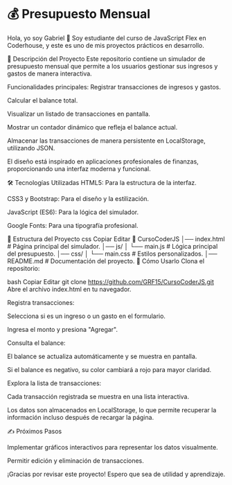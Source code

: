 # 💰 Presupuesto Mensual
Hola, yo soy Gabriel 👋
Soy estudiante del curso de JavaScript Flex en Coderhouse, y este es uno de mis proyectos prácticos en desarrollo.

📌 Descripción del Proyecto
Este repositorio contiene un simulador de presupuesto mensual que permite a los usuarios gestionar sus ingresos y gastos de manera interactiva.

Funcionalidades principales:
Registrar transacciones de ingresos y gastos.

Calcular el balance total.

Visualizar un listado de transacciones en pantalla.

Mostrar un contador dinámico que refleja el balance actual.

Almacenar las transacciones de manera persistente en LocalStorage, utilizando JSON.

El diseño está inspirado en aplicaciones profesionales de finanzas, proporcionando una interfaz moderna y funcional.

🛠️ Tecnologías Utilizadas
HTML5: Para la estructura de la interfaz.

CSS3 y Bootstrap: Para el diseño y la estilización.

JavaScript (ES6): Para la lógica del simulador.

Google Fonts: Para una tipografía profesional.

📂 Estructura del Proyecto
css
Copiar
Editar
📁 CursoCoderJS
│── index.html       # Página principal del simulador.
│── js/
│    └── main.js     # Lógica principal del presupuesto.
│── css/
│    └── main.css    # Estilos personalizados.
│── README.md        # Documentación del proyecto.
🚀 Cómo Usarlo
Clona el repositorio:

bash
Copiar
Editar
git clone https://github.com/GRF15/CursoCoderJS.git
Abre el archivo index.html en tu navegador.

Registra transacciones:

Selecciona si es un ingreso o un gasto en el formulario.

Ingresa el monto y presiona "Agregar".

Consulta el balance:

El balance se actualiza automáticamente y se muestra en pantalla.

Si el balance es negativo, su color cambiará a rojo para mayor claridad.

Explora la lista de transacciones:

Cada transacción registrada se muestra en una lista interactiva.

Los datos son almacenados en LocalStorage, lo que permite recuperar la información incluso después de recargar la página.

✍️ Próximos Pasos

Implementar gráficos interactivos para representar los datos visualmente.

Permitir edición y eliminación de transacciones.

¡Gracias por revisar este proyecto! Espero que sea de utilidad y aprendizaje.

